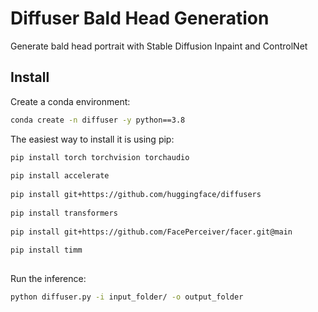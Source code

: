 # Diffuser Bald Head Generation

Generate bald head portrait with Stable Diffusion Inpaint and ControlNet

## Install

Create a conda environment:

```bash
conda create -n diffuser -y python==3.8
```

The easiest way to install it is using pip:

```bash
pip install torch torchvision torchaudio
​
pip install accelerate
​
pip install git+https://github.com/huggingface/diffusers
​
pip install transformers
​
pip install git+https://github.com/FacePerceiver/facer.git@main
​
pip install timm
​
```

Run the inference:
```bash
python diffuser.py -i input_folder/ -o output_folder
```
